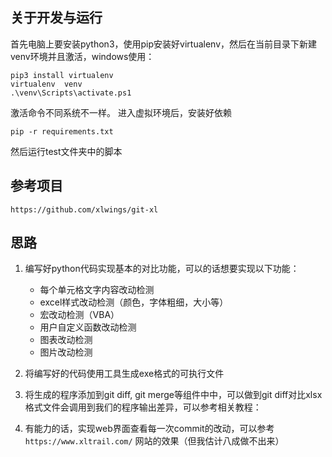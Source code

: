 ## 关于开发与运行
首先电脑上要安装python3，使用pip安装好virtualenv，然后在当前目录下新建venv环境并且激活，windows使用：
```
pip3 install virtualenv
virtualenv  venv
.\venv\Scripts\activate.ps1
```
激活命令不同系统不一样。
进入虚拟环境后，安装好依赖
```
pip -r requirements.txt
```
然后运行test文件夹中的脚本

## 参考项目
```
https://github.com/xlwings/git-xl
```

## 思路
1. 编写好python代码实现基本的对比功能，可以的话想要实现以下功能：
    - 每个单元格文字内容改动检测
    - excel样式改动检测（颜色，字体粗细，大小等）
    - 宏改动检测（VBA）
    - 用户自定义函数改动检测
    - 图表改动检测
    - 图片改动检测

2. 将编写好的代码使用工具生成exe格式的可执行文件
3. 将生成的程序添加到git diff, git merge等组件中中，可以做到git diff对比xlsx格式文件会调用到我们的程序输出差异，可以参考相关教程：

4. 有能力的话，实现web界面查看每一次commit的改动，可以参考 `https://www.xltrail.com/` 网站的效果（但我估计八成做不出来）

